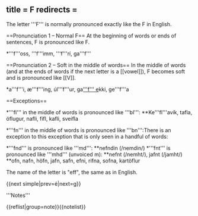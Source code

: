 title = F
redirects =
---

The letter '''F''' is normally pronounced exactly like the F in English.

==Pronunciation 1 – Normal F==
At the beginning of words or ends of sentences, F is pronounced like F.

*'''f'''oss, '''f'''imm, '''f'''rí, ga'''f'''

==Pronunciation 2 – Soft in the middle of words==
In the middle of words (and at the ends of words if the next letter is a [[vowel]]), F becomes soft and is pronounced like [[V]].

*a'''f'''i, æ'''f'''ing, úl'''f'''ur, ga<u>'''f''' e</u>kki, ge'''f'''a

==Exceptions==

*'''fl''' in the middle of words is pronounced like '''bl''':
**Ke'''fl'''avík, tafla, öflugur, nafli, fífl, kafli, sveifla

*'''fn''' in the middle of words is pronounced like '''bn''':<ref group="note">There is an exception to this exception that is only seen in a handful of words:

*'''fnd''' is pronounced like '''md''':
**nefndin (/nemdin/)
*'''fnt''' is pronounced like '''mhd''' (unvoiced m):
**nefnt (/nemht/), jafnt (/jamht/)
</ref>
**ofn, nafn, höfn, jafn, safn, efni, rifna, sofna, kartöflur

The name of the letter is "eff", the same as in English.

{{next simple|prev=é|next=g}}


<div class="notes">
'''Notes'''

{{reflist|group=note}}{{notelist}}
</div>